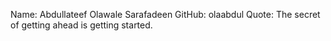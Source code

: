 Name: Abdullateef Olawale Sarafadeen
GitHub: olaabdul
Quote: The secret of getting ahead is getting started.
